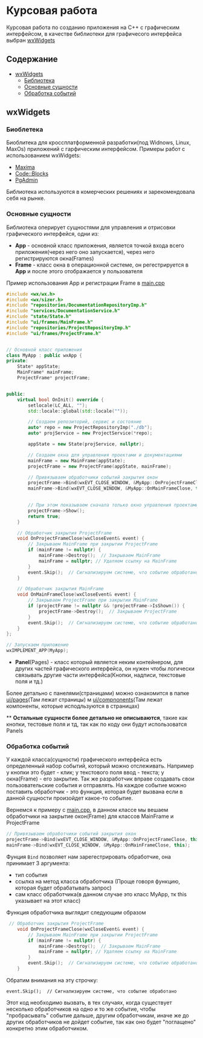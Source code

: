 # Курсовая работа

Курсовая работа по созданию приложения на C++ с графическим интерфейсом, в качестве библиотеки для графичесого интерфейса выбран [wxWidgets](https://www.wxwidgets.org/)
## Содержание
- [wxWidgets](#wxwidgets)
  - [Библиотека](#биоблетека)
  - [Основные сущности](#основные-сущности)
  - [Обработка событий](#обработка-событий)


## wxWidgets
### Биоблетека
Биоблитека для кроссплатформенной разработки(под Widnows, Linux, MaxOs) приложений с гарфическим интерфейсом.
Примеры работ с использованием wxWidgets:
- [Maxima](https://en.wikipedia.org/wiki/Maxima_(software))
- [Code::Blocks](https://en.wikipedia.org/wiki/Code::Blocks)
- [PgAdmin](https://en.wikipedia.org/wiki/PgAdmin)

Библиотека используются в комерческих решениях и зарекомендовала себя на рынке.

### Основные сущности
Библиотека оперирует сущностями для управления и отрисовки графического интерфейся, одни из:
- **App** - основной класс приложения, является точкой входа всего приложения(через него оно запускается), через него регистрируются окна(Frames)
- **Frame** - класс окна в операционной системе, он регестрируется в **App** и после этого отображается у пользователя

Пример использования App и регистрации Frame в [main.cpp](main.cpp)

```c++
#include <wx/wx.h>
#include <wx/sizer.h>
#include "repositories/DocumentationRepositoryImp.h"
#include "services/DocumentationService.h"
#include "state/State.h"
#include "ui/frames/MainFrame.h"
#include "repositories/ProjectRepositoryImp.h"
#include "ui/frames/ProjectFrame.h"


// Основной класс приложения
class MyApp : public wxApp {
private:
    State* appState;
    MainFrame* mainFrame;
    ProjectFrame* projectFrame;


public:
    virtual bool OnInit() override {
        setlocale(LC_ALL, "");
        std::locale::global(std::locale(""));

        // Создаем репозиторий, сервис и состояние
        auto* repo = new ProjectRepositoryImp("./db");
        auto* projService = new ProjectService(*repo);

        appState = new State(projService, nullptr);

        // Создаем окна для управления проектами и документациями
        mainFrame = new MainFrame(appState);
        projectFrame = new ProjectFrame(appState, mainFrame);

        // Привязываем обработчики событий закрытия окон
        projectFrame->Bind(wxEVT_CLOSE_WINDOW, &MyApp::OnProjectFrameClose, this);
        mainFrame->Bind(wxEVT_CLOSE_WINDOW, &MyApp::OnMainFrameClose, this);

        
        // При этом показываем сначала только окно управления проектами
        projectFrame->Show();
        return true;
    }

    // Обработчик закрытия ProjectFrame
    void OnProjectFrameClose(wxCloseEvent& event) {
        // Закрываем MainFrame при закрытии ProjectFrame
        if (mainFrame != nullptr) {
            mainFrame->Destroy();  // Закрываем MainFrame
            mainFrame = nullptr; // Удаляем ссылку на MainFrame
        }
        event.Skip();  // Сигнализируем системе, что событие обработано
    }

    // Обработчик закрытия MainFrame
    void OnMainFrameClose(wxCloseEvent& event) {
        // Закрываем ProjectFrame при закрытии MainFrame
        if (projectFrame != nullptr && !projectFrame->IsShown()) {
            projectFrame->Destroy();  // Закрываем ProjectFrame
        }
        event.Skip();  // Сигнализируем системе, что событие обработано
    }
};

// Запускаем приложение
wxIMPLEMENT_APP(MyApp);
```

- **Panel**(Pages) - класс который является неким контейнером, для других частей графического интерфейса, он нужен чтобы логически связывать другие части интерфейса(Кнопки, надписи, текстовые поля и тд.)

Более детально с панелями(страницами) можно ознакомится в папке [ui/pages](./ui/pages)(Там лежат страницы) м [ui/compnonents](./ui/components)(Там лежат компоненты, которые исподльзуются в страницах)

** **Остальные сущности более детально не описываются**, такие как кнопки, тестовые поля и тд, так как по коду они будут использоватся Panels

### Обработка событий

У каждой класса(сущности) графического интерфейса есть определенный набор событий, который можно отслеживать. Например у кнопки это будет - клик; у текстового поля ввод - текста; у окна(Frame) - его закрытие. Так же разработчик вправе создавать свои пользовательские события и отправлять.
На каждое событие можно поставить обработчик - это функция, которая будет вызвана если в данной сущности произойдет какое-то событие.

Вернемся к примеру с [main.cpp](main.cpp), в данном классе мы вешаем обработчики на закрытие окон(Frame) для классов MainFrame и ProjectFrame
```c++
// Привязываем обработчики событий закрытия окон
projectFrame->Bind(wxEVT_CLOSE_WINDOW, &MyApp::OnProjectFrameClose, this);
mainFrame->Bind(wxEVT_CLOSE_WINDOW, &MyApp::OnMainFrameClose, this);
```

Фунция `Bind` позволяет нам зарегестрировать обработчие, она принимает 3 аргумента:
- тип события
- ссылка на метод класса обработчика (Проще говоря функцию, которая будет обрабатывать запрос)
- сам класс обработчика(в данном случае это класс MyApp, тк this указывает на этот класс)

Функция обработчика выглядит следующим образом
```c++
 // Обработчик закрытия ProjectFrame
    void OnProjectFrameClose(wxCloseEvent& event) {
        // Закрываем MainFrame при закрытии ProjectFrame
        if (mainFrame != nullptr) {
            mainFrame->Destroy();  // Закрываем MainFrame
            mainFrame = nullptr; // Удаляем ссылку на MainFrame
        }
        event.Skip();  // Сигнализируем системе, что событие обработано
    }
```

Обратим внимания на эту строчку:
```с++
event.Skip();  // Сигнализируем системе, что событие обработано
```
Этот код необходимо вызвать, в тех случаях, когда существует несколько обработчиков на одно и то же событие, чтобы "пробрасывать" событие дальше, другим обработчикам, иначе же до других обработчиков не дойдет событие, так как оно будет "поглащено" конкретно этим обработчиком.